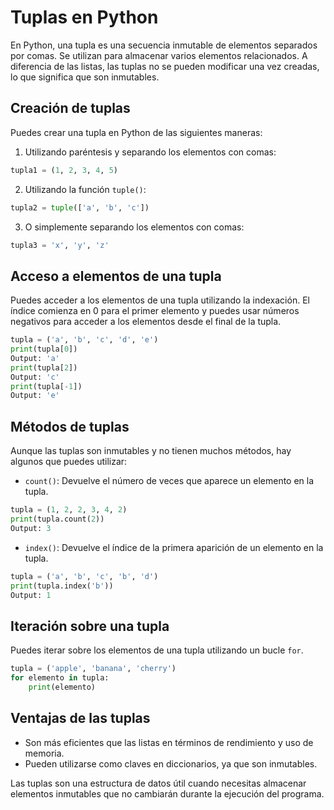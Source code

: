 # Tuplas en Python

En Python, una tupla es una secuencia inmutable de elementos separados por comas. Se utilizan para almacenar varios elementos relacionados. A diferencia de las listas, las tuplas no se pueden modificar una vez creadas, lo que significa que son inmutables.

## Creación de tuplas

Puedes crear una tupla en Python de las siguientes maneras:

1. Utilizando paréntesis y separando los elementos con comas:

```python
tupla1 = (1, 2, 3, 4, 5)
```

2. Utilizando la función `tuple()`:

```python
tupla2 = tuple(['a', 'b', 'c'])
```

3. O simplemente separando los elementos con comas:

```python
tupla3 = 'x', 'y', 'z'
```

## Acceso a elementos de una tupla

Puedes acceder a los elementos de una tupla utilizando la indexación. El índice comienza en 0 para el primer elemento y puedes usar números negativos para acceder a los elementos desde el final de la tupla.

```python
tupla = ('a', 'b', 'c', 'd', 'e')
print(tupla[0]) 
Output: 'a'
print(tupla[2]) 
Output: 'c'
print(tupla[-1])
Output: 'e'
```

## Métodos de tuplas

Aunque las tuplas son inmutables y no tienen muchos métodos, hay algunos que puedes utilizar:

- `count()`: Devuelve el número de veces que aparece un elemento en la tupla.

```python
tupla = (1, 2, 2, 3, 4, 2)
print(tupla.count(2)) 
Output: 3
```

- `index()`: Devuelve el índice de la primera aparición de un elemento en la tupla.

```python
tupla = ('a', 'b', 'c', 'b', 'd')
print(tupla.index('b')) 
Output: 1
```

## Iteración sobre una tupla

Puedes iterar sobre los elementos de una tupla utilizando un bucle `for`.

```python
tupla = ('apple', 'banana', 'cherry')
for elemento in tupla:
    print(elemento)
```

## Ventajas de las tuplas

- Son más eficientes que las listas en términos de rendimiento y uso de memoria.
- Pueden utilizarse como claves en diccionarios, ya que son inmutables.

Las tuplas son una estructura de datos útil cuando necesitas almacenar elementos inmutables que no cambiarán durante la ejecución del programa.
